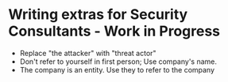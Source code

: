 # Writing extras for Security Consultants - Work in Progress
- Replace "the attacker" with "threat actor"
- Don't refer to yourself in first person; Use company's name.
- The company is an entity. Use they to refer to the company
